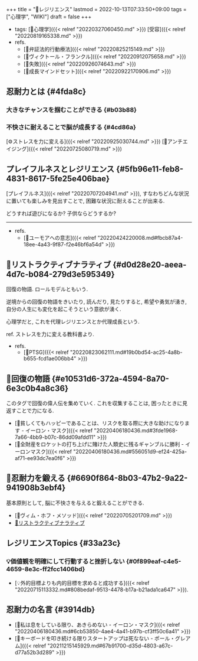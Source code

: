 +++
title = "📝レジリエンス"
lastmod = 2022-10-13T07:33:50+09:00
tags = ["心理学", "WIKI"]
draft = false
+++

-   tags: [🔖心理学]({{< relref "20220327060450.md" >}}) [受容]({{< relref "20220819165338.md" >}})
-   refs.
    -   [📝弁証法的行動療法]({{< relref "20220825215149.md" >}})
    -   [👨ヴィクトール・フランクル]({{< relref "20220912075658.md" >}})
    -   [📝失敗]({{< relref "20220926074643.md" >}})
    -   [📝成長マインドセット]({{< relref "20220922170906.md" >}})


## 忍耐力とは {#4fda8c}


### 大きなチャンスを掴むことができる {#b03b88}


### 不快さに耐えることで脳が成長する {#4cd86a}

[⚙ストレスを力に変える]({{< relref "20220925030744.md" >}}) [🔖アンチエイジング]({{< relref "20220725080719.md" >}})


## プレイフルネスとレジリエンス {#5fb96e11-feb8-4831-8617-5fe25e406bae}

[プレイフルネス]({{< relref "20220707204941.md" >}}), すなわちどんな状況に置いても楽しみを見出すことで, 困難な状況に耐えることが出来る.

どうすれば遊びになるか? 子供ならどうするか?

---

-   refs.
    -   [🔖ユーモアへの意志]({{< relref "20220424220008.md#fbcb87a4-18ee-4a43-9f87-f2e46bf6a54d" >}})


## 📝リストラクティブナラティブ {#d0d28e20-aeea-4d7c-b084-279d3e595349}

回復の物語. ロールモデルともいう.

逆境からの回復の物語をきいたり, 読んだり, 見たりすると, 希望や勇気が湧き, 自分の人生にも変化を起こそうという意欲が湧く.

心理学だと, これを代理レジリエンスとか代理成長という.

ref. ストレスを力に変える教科書より.

-   refs.
    -   [📝PTSG]({{< relref "20220823062111.md#19b0bd54-ac25-4a8b-b655-fcd1ae006bb4" >}})


## 🔖回復の物語 {#e10531d6-372a-4594-8a70-6e3c0b4a8c36}

このタグで回復の偉人伝を集めていく. これを収集することは, 困ったときに見返すことで力になる.

-   [📜貧しくてもハッピーであることは、リスクを取る際に大きな助けになります - イーロン・マスク]({{< relref "20220406180436.md#3fde1968-7a66-4bb9-b07c-86dd09afdd11" >}})
-   [📕全財産をロケットの打ち上げに賭けた人類史に残るギャンブルに勝利 - イーロンマスク]({{< relref "20220406180436.md#556051d9-ef24-425a-af71-ee93dc7ea0f6" >}})


## 🔖忍耐力を鍛える {#6690f864-8b03-47b2-9a22-941908b3ebf4}

基本原則として, 脳に不快さを与えると鍛えることができる.

-   [📝ヴィム・ホフ・メソッド]({{< relref "20220705201709.md" >}})
-   [📝リストラクティブナラティブ](#d0d28e20-aeea-4d7c-b084-279d3e595349)


## レジリエンスTopics {#33a23c}


### 💡価値観を明確にして行動すると挫折しない {#0f899eaf-c4e5-4659-8e3c-ff2fcc1406bd}

-   [💡外的目標よりも内的目標を求めると成功する]({{< relref "20220715113332.md#808bedaf-9513-4478-b17a-b21ada1ca647" >}}).


## 忍耐力の名言 {#3914db}

-   [📜私は息をしている限り、あきらめない - イーロン・マスク]({{< relref "20220406180436.md#6cb53850-4ae4-4a41-b97b-cf3ff50c6a41" >}})
-   [📜キーボードを叩き続ける限りスタートアップは死なない - ポール・グレアム]({{< relref "20211215145929.md#67b91700-d35d-4803-a67c-d77a52b3d289" >}})
